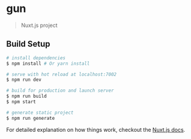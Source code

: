 # gun

> Nuxt.js project

## Build Setup

``` bash
# install dependencies
$ npm install # Or yarn install

# serve with hot reload at localhost:7002
$ npm run dev

# build for production and launch server
$ npm run build
$ npm start

# generate static project
$ npm run generate
```

For detailed explanation on how things work, checkout the [Nuxt.js docs](https://github.com/nuxt/nuxt.js).
